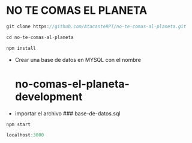 # NO TE COMAS EL PLANETA


```javascript
git clone https://github.com/AtacanteRPT/no-te-comas-al-planeta.git
```
```javascript
cd no-te-comas-al-planeta
```
```javascript
npm install
```

 * Crear  una base de datos en MYSQL  con el nombre
   # no-comas-el-planeta-development
 * importar el archivo   ### base-de-datos.sql

```javascript
npm start
```
```javascript
localhost:3000
```
